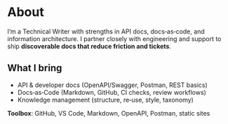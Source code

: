# About

I’m a Technical Writer with strengths in API docs, docs‑as‑code, and information
architecture. I partner closely with engineering and support to ship
**discoverable docs that reduce friction and tickets**.

## What I bring

- API & developer docs (OpenAPI/Swagger, Postman, REST basics)
- Docs‑as‑Code (Markdown, GitHub, CI checks, review workflows)
- Knowledge management (structure, re‑use, style, taxonomy)

**Toolbox**: GitHub, VS Code, Markdown, OpenAPI, Postman, static sites
